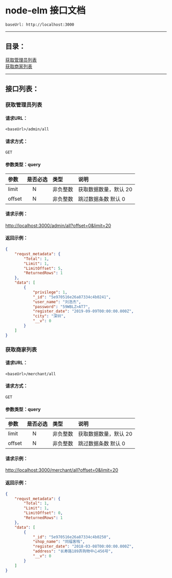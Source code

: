 # node-elm 接口文档
```
baseUrl: http://localhost:3000
```

---
## 目录：
[获取管理员列表](#获取管理员列表)<br/>
[获取商家列表](#获取商家列表)<br/>

---
## 接口列表：

### 获取管理员列表

#### 请求URL：
```
<baseUrl>/admin/all
```

#### 请求方式：
```
GET
```

#### 参数类型：query

|参数|是否必选|类型|说明|
|:-----|:-------:|:-----|:-----|
|limit |N    |非负整数 | 获取数据数量，默认 20 |
|offset|N    |非负整数 | 跳过数据条数 默认 0 |

#### 请求示例：
[http://localhost:3000/admin/all?offset=0&limit=20](http://localhost:3000/admin/all?offset=5&limit=1)

#### 返回示例：

```json
{
    "requst_metadata": {
        "Total": 1,
        "Limit": 1,
        "LimitOffset": 5,
        "ReturnedRows": 1
    },
    "data": [
        {
            "privilege": 1,
            "_id": "5e970516e26a87334c4b0241",
            "user_name": "刘浩杰",
            "password": "59WBLZ>AT7",
            "register_date": "2019-09-09T00:00:00.000Z",
            "city": "深圳",
            "__v": 0
        }
    ]
}
```

### 获取商家列表

#### 请求URL：
```
<baseUrl>/merchant/all
```

#### 请求方式：
```
GET
```

#### 参数类型：query

|参数|是否必选|类型|说明|
|:-----|:-------:|:-----|:-----|
|limit |N    |非负整数 | 获取数据数量，默认 20 |
|offset|N    |非负整数 | 跳过数据条数 默认 0 |

#### 请求示例：
[http://localhost:3000/merchant/all?offset=0&limit=20](http://localhost:3000/merchant/all?offset=0&limit=1)


#### 返回示例：

```json
{
    "requst_metadata": {
        "Total": 1,
        "Limit": 1,
        "LimitOffset": 0,
        "ReturnedRows": 1
    },
    "data": [
        {
            "_id": "5e970516e26a87334c4b0250",
            "shop_name": "同福客栈",
            "register_date": "2018-03-08T00:00:00.000Z",
            "address": "长寿路189弄购物中心456号",
            "__v": 0
        }
    ]
}
```



